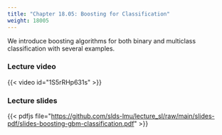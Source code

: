 ```yaml
---
title: "Chapter 18.05: Boosting for Classification"
weight: 18005
---
```

We introduce boosting algorithms for both binary and multiclass classification with several examples.

<!--more-->

### Lecture video

{{< video id="1S5rRHp631s" >}}

### Lecture slides

{{< pdfjs file="https://github.com/slds-lmu/lecture_sl/raw/main/slides-pdf/slides-boosting-gbm-classification.pdf" >}}
